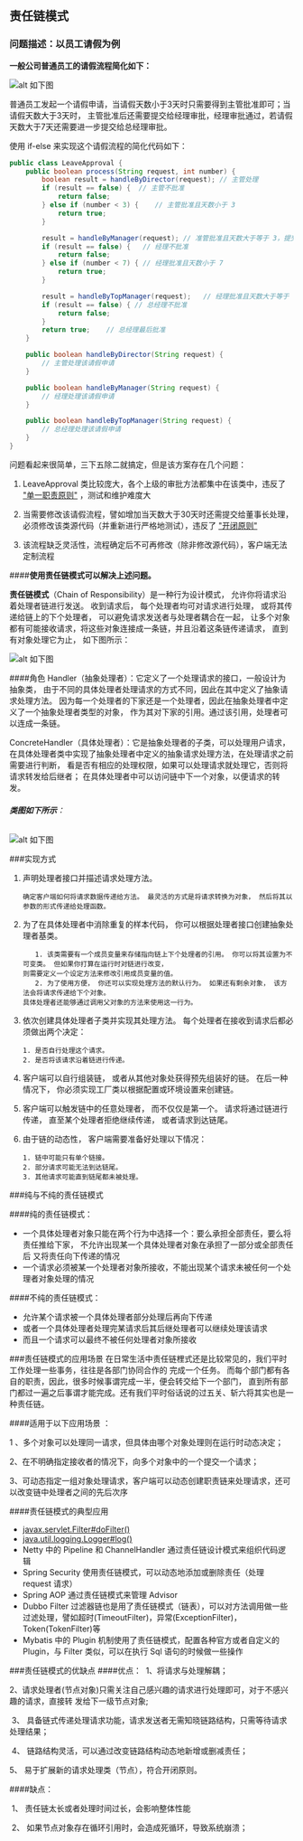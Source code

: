 ## 责任链模式

### 问题描述：以员工请假为例
**一般公司普通员工的请假流程简化如下：**

![alt 如下图](https://user-gold-cdn.xitu.io/2018/10/31/166c90b174855416?imageslim)

普通员工发起一个请假申请，当请假天数小于3天时只需要得到主管批准即可；当请假天数大于3天时，
主管批准后还需要提交给经理审批，经理审批通过，若请假天数大于7天还需要进一步提交给总经理审批。

使用 if-else 来实现这个请假流程的简化代码如下：
```java
public class LeaveApproval {
    public boolean process(String request, int number) {
        boolean result = handleByDirector(request); // 主管处理
        if (result == false) {  // 主管不批准
            return false;
        } else if (number < 3) {    // 主管批准且天数小于 3
            return true;
        }

        result = handleByManager(request); // 准管批准且天数大于等于 3，提交给经理处理
        if (result == false) {   // 经理不批准
            return false;
        } else if (number < 7) { // 经理批准且天数小于 7
            return true;
        }

        result = handleByTopManager(request);   // 经理批准且天数大于等于 7，提交给总经理处理
        if (result == false) { // 总经理不批准
            return false;
        }
        return true;    // 总经理最后批准
    }

    public boolean handleByDirector(String request) {
        // 主管处理该请假申请
    }

    public boolean handleByManager(String request) {
        // 经理处理该请假申请
    }

    public boolean handleByTopManager(String request) {
        // 总经理处理该请假申请
    }
}
```
问题看起来很简单，三下五除二就搞定，但是该方案存在几个问题：
1. LeaveApproval 类比较庞大，各个上级的审批方法都集中在该类中，违反了 ["单一职责原则"](https://zhuanlan.zhihu.com/p/24198903)
，测试和维护难度大

2. 当需要修改该请假流程，譬如增加当天数大于30天时还需提交给董事长处理，
必须修改该类源代码（并重新进行严格地测试），违反了 ["开闭原则"](https://zhuanlan.zhihu.com/p/24269134)

3. 该流程缺乏灵活性，流程确定后不可再修改（除非修改源代码），客户端无法定制流程

####**使用责任链模式可以解决上述问题。**

**责任链模式**（Chain of Responsibility）是一种行为设计模式， 
允许你将请求沿着处理者链进行发送。 收到请求后， 每个处理者均可对请求进行处理， 
或将其传递给链上的下个处理者， 可以避免请求发送者与处理者耦合在一起，
让多个对象都有可能接收请求，将这些对象连接成一条链，并且沿着这条链传递请求，
直到有对象处理它为止， 如下图所示：

![alt 如下图](https://refactoringguru.cn/images/patterns/content/chain-of-responsibility/chain-of-responsibility-2x.png)

####角色
Handler（抽象处理者）：它定义了一个处理请求的接口，一般设计为抽象类，
由于不同的具体处理者处理请求的方式不同，因此在其中定义了抽象请求处理方法。
因为每一个处理者的下家还是一个处理者，因此在抽象处理者中定义了一个抽象处理者类型的对象，
作为其对下家的引用。通过该引用，处理者可以连成一条链。

ConcreteHandler（具体处理者）：它是抽象处理者的子类，可以处理用户请求，
在具体处理者类中实现了抽象处理者中定义的抽象请求处理方法，在处理请求之前需要进行判断，
看是否有相应的处理权限，如果可以处理请求就处理它，否则将请求转发给后继者；
在具体处理者中可以访问链中下一个对象，以便请求的转发。

###### **类图如下所示**：
![alt 如下图](https://user-gold-cdn.xitu.io/2018/10/31/166c90b265849954?imageslim)

###实现方式
1. 声明处理者接口并描述请求处理方法。

       确定客户端如何将请求数据传递给方法。 最灵活的方式是将请求转换为对象， 然后将其以参数的形式传递给处理函数。

2. 为了在具体处理者中消除重复的样本代码， 你可以根据处理者接口创建抽象处理者基类。

          1. 该类需要有一个成员变量来存储指向链上下个处理者的引用。 你可以将其设置为不可变类。 但如果你打算在运行时对链进行改变，
       则需要定义一个设定方法来修改引用成员变量的值。
          2. 为了使用方便， 你还可以实现处理方法的默认行为。 如果还有剩余对象， 该方法会将请求传递给下个对象。 
       具体处理者还能够通过调用父对象的方法来使用这一行为。

3. 依次创建具体处理者子类并实现其处理方法。 每个处理者在接收到请求后都必须做出两个决定：

       1. 是否自行处理这个请求。
       2. 是否将该请求沿着链进行传递。
4. 客户端可以自行组装链， 或者从其他对象处获得预先组装好的链。 在后一种情况下， 你必须实现工厂类以根据配置或环境设置来创建链。

5. 客户端可以触发链中的任意处理者， 而不仅仅是第一个。 请求将通过链进行传递， 直至某个处理者拒绝继续传递， 或者请求到达链尾。

6. 由于链的动态性， 客户端需要准备好处理以下情况：

       1. 链中可能只有单个链接。
       2. 部分请求可能无法到达链尾。
       3. 其他请求可能直到链尾都未被处理。
###纯与不纯的责任链模式

####纯的责任链模式：

* 一个具体处理者对象只能在两个行为中选择一个：要么承担全部责任，要么将责任推给下家，
不允许出现某一个具体处理者对象在承担了一部分或全部责任后
又将责任向下传递的情况
* 一个请求必须被某一个处理者对象所接收，不能出现某个请求未被任何一个处理者对象处理的情况

####不纯的责任链模式：

* 允许某个请求被一个具体处理者部分处理后再向下传递
* 或者一个具体处理者处理完某请求后其后继处理者可以继续处理该请求
* 而且一个请求可以最终不被任何处理者对象所接收

###责任链模式的应用场景
在日常生活中责任链梩式还是比较常见的，我们平时工作处理一些事务，往往是各部门协同合作的 完成一个任务。
而每个部门都有各自的职责，因此，很多时候事谓完成一半，便会转交给下一个部门， 
直到所有部门都过一遍之后事谓才能完成。还有我们平时俗话说的过五关、斩六将其实也是一种责任链。

####适用于以下应用场景 ：

1 、多个对象可以处理同一请求，但具体由哪个对象处理则在运行时动态决定；

2、在不明确指定接收者的情况下，向多个对象中的一个提交一个请求；

3、可动态指定一组对象处理请求，客户端可以动态创建职责链来处理请求，还可以改变链中处理者之间的先后次序

####责任链模式的典型应用

* [javax.servlet.Filter#doFilter()](http://docs.oracle.com/javaee/7/api/javax/servlet/Filter.html#doFilter-javax.servlet.ServletRequest-javax.servlet.ServletResponse-javax.servlet.FilterChain-)
* [java.util.logging.Logger#log()](http://docs.oracle.com/javase/8/docs/api/java/util/logging/Logger.html#log-java.util.logging.Level-java.lang.String-)
* Netty 中的 Pipeline 和 ChannelHandler 通过责任链设计模式来组织代码逻辑
* Spring Security 使用责任链模式，可以动态地添加或删除责任（处理 request 请求）
* Spring AOP 通过责任链模式来管理 Advisor
* Dubbo Filter 过滤器链也是用了责任链模式（链表），可以对方法调用做一些过滤处理，譬如超时(TimeoutFilter)，异常(ExceptionFilter)，Token(TokenFilter)等
* Mybatis 中的 Plugin 机制使用了责任链模式，配置各种官方或者自定义的 Plugin，与 Filter 类似，可以在执行 Sql 语句的时候做一些操作

###责任链模式的优缺点
####优点：
​ 1、将请求与处理解耦；

​ 2、请求处理者(节点对象)只需关注自己感兴趣的请求进行处理即可，对于不感兴趣的请求，直接转 发给下一级节点对象;

​ 3、 具备链式传递处理请求功能，请求发送者无需知晓链路结构，只需等待请求处理结果；

​ 4、 链路结构灵活，可以通过改变链路结构动态地新增或删减责任；

5、 易于扩展新的请求处理类（节点），符合开闭原则。

####缺点：

​ 1、 责任链太长或者处理时间过长，会影响整体性能

​ 2、 如果节点对象存在循环引用时，会造成死循环，导致系统崩溃；




